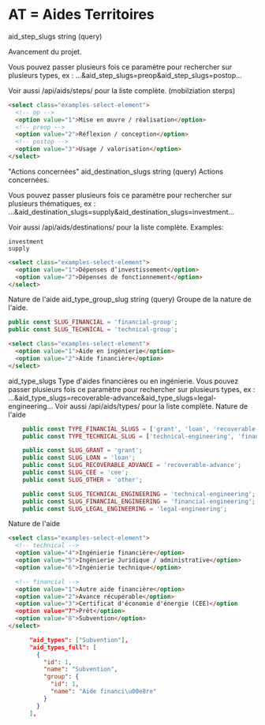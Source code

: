 # AT = Aides Territoires

aid_step_slugs
string
(query)

Avancement du projet.

Vous pouvez passer plusieurs fois ce paramètre pour rechercher sur plusieurs types, ex :
...&aid_step_slugs=preop&aid_step_slugs=postop...

Voir aussi /api/aids/steps/ pour la liste complète.
(mobilziation sterps)

```html
<select class="examples-select-element">
  <!-- op -->
  <option value="1">Mise en œuvre / réalisation</option>
  <!-- preop -->
  <option value="2">Réflexion / conception</option>
  <!-- postop -->
  <option value="3">Usage / valorisation</option>
</select>
```

"Actions concernées"
aid_destination_slugs
string
(query)
Actions concernées.

Vous pouvez passer plusieurs fois ce paramètre pour rechercher sur plusieurs thématiques, ex :
...&aid_destination_slugs=supply&aid_destination_slugs=investment...

Voir aussi /api/aids/destinations/ pour la liste complète.
Examples:

```
investment
supply
```

```html
<select class="examples-select-element">
  <option value="1">Dépenses d’investissement</option>
  <option value="2">Dépenses de fonctionnement</option>
</select>
```

Nature de l'aide
aid_type_group_slug
string
(query)
Groupe de la nature de l'aide.

```php
public const SLUG_FINANCIAL = 'financial-group';
public const SLUG_TECHNICAL = 'technical-group';
```

```html
<select class="examples-select-element">
  <option value="1">Aide en ingénierie</option>
  <option value="2">Aide financière</option>
</select>
```

aid_type_slugs
Type d'aides financières ou en ingénierie.
Vous pouvez passer plusieurs fois ce paramètre pour rechercher sur plusieurs types, ex :
...&aid_type_slugs=recoverable-advance&aid_type_slugs=legal-engineering...
Voir aussi /api/aids/types/ pour la liste complète.
Nature de l'aide

```php
    public const TYPE_FINANCIAL_SLUGS = ['grant', 'loan', 'recoverable-advance', 'other', 'cee'];
    public const TYPE_TECHNICAL_SLUG = ['technical-engineering', 'financial-engineering', 'legal-engineering'];

    public const SLUG_GRANT = 'grant';
    public const SLUG_LOAN = 'loan';
    public const SLUG_RECOVERABLE_ADVANCE = 'recoverable-advance';
    public const SLUG_CEE = 'cee';
    public const SLUG_OTHER = 'other';

    public const SLUG_TECHNICAL_ENGINEERING = 'technical-engineering';
    public const SLUG_FINANCIAL_ENGINEERING = 'financial-engineering';
    public const SLUG_LEGAL_ENGINEERING = 'legal-engineering';
```

Nature de l'aide

```html
<select class="examples-select-element">
  <!-- technical -->
  <option value="4">Ingénierie financière</option>
  <option value="5">Ingénierie Juridique / administrative</option>
  <option value="6">Ingénierie technique</option>

  <!-- financial -->
  <option value="1">Autre aide financière</option>
  <option value="2">Avance récupérable</option>
  <option value="3">Certificat d'économie d'énergie (CEE)</option
  <option value="7">Prêt</option>
  <option value="8">Subvention</option>
</select>
```

```json
      "aid_types": ["Subvention"],
      "aid_types_full": [
        {
          "id": 1,
          "name": "Subvention",
          "group": {
            "id": 1,
            "name": "Aide financi\u00e8re"
          }
        }
      ],
```
